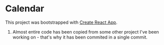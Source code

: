 # Calendar

This project was bootstrapped with [Create React App](https://github.com/facebook/create-react-app).

1. Almost entire code has been copied from some other project I've been working on - that's why it has been commited in a single commit.
